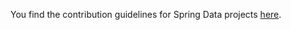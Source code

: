 You find the contribution guidelines for Spring Data projects [here](https://github.com/spring-projects/spring-data-build/blob/master/CONTRIBUTING.md).